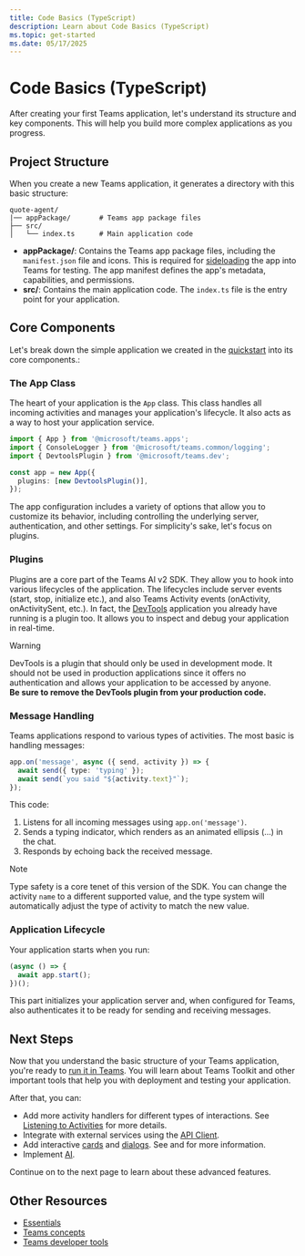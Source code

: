 ```yaml
---
title: Code Basics (TypeScript)
description: Learn about Code Basics (TypeScript)
ms.topic: get-started
ms.date: 05/17/2025
---
```


# Code Basics (TypeScript)

After creating your first Teams application, let's understand its structure and key components. This will help you build more complex applications as you progress.

## Project Structure

When you create a new Teams application, it generates a directory with this basic structure:


```
quote-agent/
|── appPackage/       # Teams app package files
├── src/
│   └── index.ts      # Main application code
```

- **appPackage/**: Contains the Teams app package files, including the `manifest.json` file and icons. This is required for [sideloading](/microsoftteams/platform/concepts/deploy-and-publish/apps-upload) the app into Teams for testing. The app manifest defines the app's metadata, capabilities, and permissions.
- **src/**: Contains the main application code. The `index.ts` file is the entry point for your application.

## Core Components

Let's break down the simple application we created in the [quickstart](quickstart) into its core components.:

### The App Class

The heart of your application is the `App` class. This class handles all incoming activities and manages your application's lifecycle. It also acts as a way to host your application service.


```typescript title="src/index.ts"
import { App } from '@microsoft/teams.apps';
import { ConsoleLogger } from '@microsoft/teams.common/logging';
import { DevtoolsPlugin } from '@microsoft/teams.dev';

const app = new App({
  plugins: [new DevtoolsPlugin()],
});
```


The app configuration includes a variety of options that allow you to customize its behavior, including controlling the underlying server, authentication, and other settings. For simplicity's sake, let's focus on plugins.

### Plugins

Plugins are a core part of the Teams AI v2 SDK. They allow you to hook into various lifecycles of the application. The lifecycles include server events (start, stop, initialize etc.), and also Teams Activity events (onActivity, onActivitySent, etc.). In fact, the [DevTools](/developer-tools/devtools) application you already have running is a plugin too. It allows you to inspect and debug your application in real-time.

> [!WARNING]
> DevTools is a plugin that should only be used in development mode. It should not be used in production applications since it offers no authentication and allows your application to be accessed by anyone.\
> **Be sure to remove the DevTools plugin from your production code.**

### Message Handling

Teams applications respond to various types of activities. The most basic is handling messages:


```typescript title="src/index.ts"
app.on('message', async ({ send, activity }) => {
  await send({ type: 'typing' });
  await send(`you said "${activity.text}"`);
});
```


This code:

1. Listens for all incoming messages using `app.on('message')`.
2. Sends a typing indicator, which renders as an animated ellipsis (…) in the chat.
3. Responds by echoing back the received message.

> [!NOTE]
> Type safety is a core tenet of this version of the SDK. You can change the activity `name` to a different supported value, and the type system will automatically adjust the type of activity to match the new value.

### Application Lifecycle

Your application starts when you run:


```typescript title="src/index.ts"
(async () => {
  await app.start();
})();
```


This part initializes your application server and, when configured for Teams, also authenticates it to be ready for sending and receiving messages.

## Next Steps

Now that you understand the basic structure of your Teams application, you're ready to [run it in Teams](running-in-teams). You will learn about Teams Toolkit and other important tools that help you with deployment and testing your application.

After that, you can:

- Add more activity handlers for different types of interactions. See [Listening to Activities](../essentials/on-activity) for more details.
- Integrate with external services using the [API Client](../essentials/api).
- Add interactive [cards](../in-depth-guides/adaptive-cards) and [dialogs](../in-depth-guides/dialogs). See and for more information.
- Implement [AI](../in-depth-guides/ai).

Continue on to the next page to learn about these advanced features.

## Other Resources

- [Essentials](../essentials)
- [Teams concepts](/teams)
- [Teams developer tools](/developer-tools)